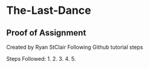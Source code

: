 # The-Last-Dance
## Proof of Assignment
Created by Ryan StClair
Following Github tutorial steps

Steps Followed:
1. 
2. 
3. 
4.
5. 
